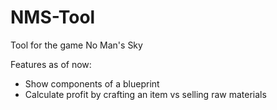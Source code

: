 # NMS-Tool
Tool for the game No Man's Sky

Features as of now:
* Show components of a blueprint
* Calculate profit by crafting an item vs selling raw materials
